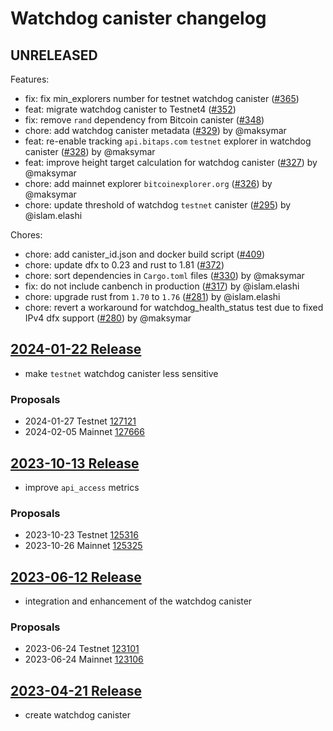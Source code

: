 # Watchdog canister changelog

## UNRELEASED

Features:
- fix: fix min_explorers number for testnet watchdog canister ([#365](https://github.com/dfinity/bitcoin-canister/pull/365))
- feat: migrate watchdog canister to Testnet4 ([#352](https://github.com/dfinity/bitcoin-canister/pull/352))
- fix: remove `rand` dependency from Bitcoin canister ([#348](https://github.com/dfinity/bitcoin-canister/pull/348))
- chore: add watchdog canister metadata ([#329](https://github.com/dfinity/bitcoin-canister/pull/329)) by @maksymar
- feat: re-enable tracking `api.bitaps.com` `testnet` explorer in watchdog canister ([#328](https://github.com/dfinity/bitcoin-canister/pull/328)) by @maksymar
- feat: improve height target calculation for watchdog canister ([#327](https://github.com/dfinity/bitcoin-canister/pull/327)) by @maksymar
- chore: add mainnet explorer `bitcoinexplorer.org` ([#326](https://github.com/dfinity/bitcoin-canister/pull/326)) by @maksymar
- chore: update threshold of watchdog `testnet` canister ([#295](https://github.com/dfinity/bitcoin-canister/pull/295)) by @islam.elashi

Chores:
- chore: add canister_id.json and docker build script ([#409](https://github.com/dfinity/bitcoin-canister/pull/409))
- chore: update dfx to 0.23 and rust to 1.81 ([#372](https://github.com/dfinity/bitcoin-canister/pull/372))
- chore: sort dependencies in `Cargo.toml` files ([#330](https://github.com/dfinity/bitcoin-canister/pull/330)) by @maksymar
- fix: do not include canbench in production ([#317](https://github.com/dfinity/bitcoin-canister/pull/317)) by @islam.elashi
- chore: upgrade rust from `1.70` to `1.76` ([#281](https://github.com/dfinity/bitcoin-canister/pull/281)) by @islam.elashi
- chore: revert a workaround for watchdog_health_status test due to fixed IPv4 dfx support ([#280](https://github.com/dfinity/bitcoin-canister/pull/280)) by @maksymar

## [2024-01-22 Release](https://github.com/dfinity/bitcoin-canister/releases/tag/release%2F2024-01-22)

- make `testnet` watchdog canister less sensitive

### Proposals

- 2024-01-27 Testnet [127121](https://dashboard.internetcomputer.org/proposal/127121)
- 2024-02-05 Mainnet [127666](https://dashboard.internetcomputer.org/proposal/127666)


## [2023-10-13 Release](https://github.com/dfinity/bitcoin-canister/releases/tag/release%2F2023-10-13)

- improve `api_access` metrics

### Proposals

- 2023-10-23 Testnet [125316](https://dashboard.internetcomputer.org/proposal/125316)
- 2023-10-26 Mainnet [125325](https://dashboard.internetcomputer.org/proposal/125325)


## [2023-06-12 Release](https://github.com/dfinity/bitcoin-canister/releases/tag/release%2F2023-06-12)

- integration and enhancement of the watchdog canister

### Proposals

- 2023-06-24 Testnet [123101](https://dashboard.internetcomputer.org/proposal/123101)
- 2023-06-24 Mainnet [123106](https://dashboard.internetcomputer.org/proposal/123106)


## [2023-04-21 Release](https://github.com/dfinity/bitcoin-canister/releases/tag/release%2F2023-04-21)

- create watchdog canister

